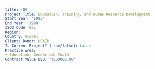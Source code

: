 ```yaml
---
title: '80'
Project Title: Education, Training, and Human Resource Development
Start Year: '1993'
End Year: '1998'
ISO3 Code: GBL
Region: ''
Country: Global
Client/ Donor: USAID
Is Current Project? (true/false): false
Practice Area:
- Education, Gender and Youth
Contract Value USD: '3500000.00'
---
```


